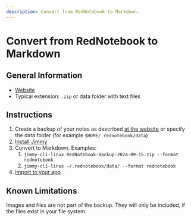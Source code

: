 ```yaml
---
description: Convert from RedNotebook to Markdown.
---
```


# Convert from RedNotebook to Markdown

## General Information

- [Website](https://rednotebook.app/)
- Typical extension: `.zip` or data folder with text files

## Instructions

1. Create a backup of your notes as described [at the website](https://rednotebook.app/help.html#toc13) or specify the data folder (for example `$HOME/.rednotebook/data`)
2. [Install Jimmy](../index.md#installation)
3. Convert to Markdown. Examples:
    1. `jimmy-cli-linux RedNotebook-Backup-2024-09-15.zip --format rednotebook`
    2. `jimmy-cli-linux ~/.rednotebook/data/ --format rednotebook`
4. [Import to your app](../import_instructions.md)

## Known Limitations

Images and files are not part of the backup. They will only be included, if the files exist in your file system.
